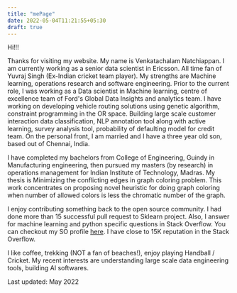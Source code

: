```yaml
---
title: "mePage"
date: 2022-05-04T11:21:55+05:30
draft: true
---
```


Hi!!!

Thanks for visiting my website. My name is Venkatachalam Natchiappan. I am currently working as a senior data scientist in Ericsson.  All time fan of Yuvraj Singh (Ex-Indian cricket team player).
My strengths are Machine learning, operations research and software engineering.
Prior to the current role, I was working as a Data scientist in Machine learning, centre of excellence team of Ford's Global Data Insights and analytics team. I have working on developing vehicle routing solutions using genetic algorithm, constraint programming in the OR space.
Building large scale customer interaction data classification, NLP annotation tool along with active learning, survey analysis tool, probability of defaulting model for credit team.
On the personal front, I am married and I have a three year old son, based out of Chennai, India.

I have completed my bachelors from College of Engineering, Guindy in Manufacturing engineering, then pursued my masters (by research) in operations management for Indian Institute of Technology, Madras. My thesis is Minimizing the conflicting edges in graph coloring problem. This work concentrates on proposing novel heuristic for doing graph coloring when number of allowed colors is less the chromatic number of the graph.

I enjoy contributing something back to the open source community. I had done more than 15 successful pull request to Sklearn project. Also, I answer for machine learning and python specific questions in Stack Overflow. You can checkout my SO profile [here](https://stackoverflow.com/users/6347629/venkatachalam?tab=profile). I have close to 15K reputation in the Stack Overflow.

I like coffee, trekking (NOT a fan of beaches!), enjoy playing Handball / Cricket.
My recent interests are understanding large scale data engineering tools, building AI softwares.

Last updated: May 2022
